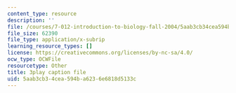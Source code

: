 ```yaml
---
content_type: resource
description: ''
file: /courses/7-012-introduction-to-biology-fall-2004/5aab3cb34cea594ba6236e6818d5133c_xN-sQdVaDr4.vtt
file_size: 62390
file_type: application/x-subrip
learning_resource_types: []
license: https://creativecommons.org/licenses/by-nc-sa/4.0/
ocw_type: OCWFile
resourcetype: Other
title: 3play caption file
uid: 5aab3cb3-4cea-594b-a623-6e6818d5133c
---
```

